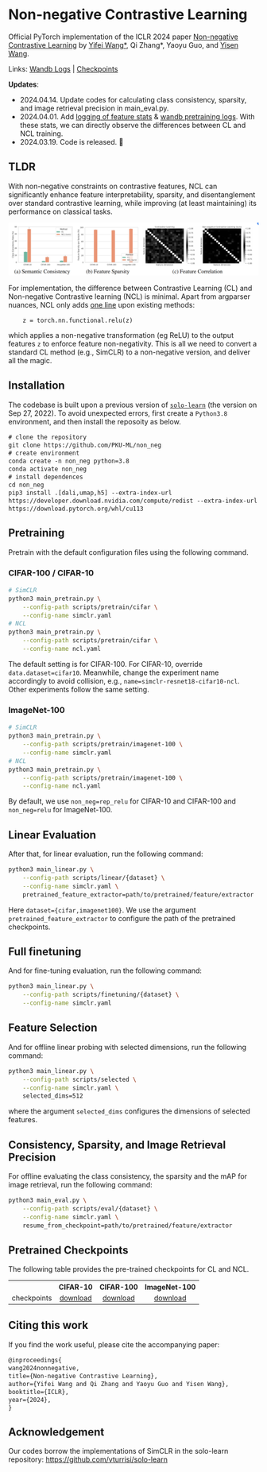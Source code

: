 # Non-negative Contrastive Learning

Official PyTorch implementation of the ICLR 2024 paper [Non-negative Contrastive Learning](https://arxiv.org/pdf/2403.12459) by  [Yifei Wang*](https://yifeiwang77.com/), Qi Zhang*, Yaoyu Guo, and [Yisen Wang](https://yisenwang.github.io/).

Links: [Wandb Logs](https://wandb.ai/doxawang/non_neg) | [Checkpoints](https://github.com/PKU-ML/non_neg#pretrained-checkpoints)


**Updates**:

- 2024.04.14.  Update codes for calculating class consistency, sparsity, and image retrieval precision in main_eval.py.
- 2024.04.01. Add [logging of feature stats](https://github.com/PKU-ML/non_neg/blob/main/solo/methods/simclr.py) & [wandb pretraining logs](https://wandb.ai/doxawang/non_neg). With these stats, we can directly observe the differences between CL and NCL training.
- 2024.03.19. Code is released. 🎉

## TLDR

With non-negative constraints  on contrastive features, NCL can significantly enhance feature interpretability, sparsity, and disentanglement over standard contrastive learning, while improving (at least maintaining) its performance on classical tasks.

![image](assets/img1.png)


<!-- Non-negative Contrastive Learning (NCL) is a renaisense  new self-supervised learning method that -->

For implementation, the difference between Contrastive Learning (CL) and Non-negative Contrastive learning (NCL) is minimal. Apart from argparser nuances, NCL only adds [one line](https://github.com/PKU-ML/non_neg/blob/main/solo/methods/simclr.py#L154) upon existing methods:
```
    z = torch.nn.functional.relu(z)
```
which applies a non-negative transformation (eg ReLU) to the output features ```z``` to enforce feature non-negativity. This is all we need to convert a standard CL method (e.g., SimCLR) to a non-negative version, and deliver all the magic.



## Installation

The codebase is built upon a previous version of [```solo-learn```](https://github.com/vturrisi/solo-learn) (the version on Sep 27, 2022). To avoid unexpected errors, first create a ``Python3.8`` environment, and then install the reposoity as below.
```
# clone the repository
git clone https://github.com/PKU-ML/non_neg
# create environment
conda create -n non_neg python=3.8
conda activate non_neg
# install dependences
cd non_neg
pip3 install .[dali,umap,h5] --extra-index-url https://developer.download.nvidia.com/compute/redist --extra-index-url https://download.pytorch.org/whl/cu113
```

## Pretraining

Pretrain with the default configuration files using the following command.

### CIFAR-100 / CIFAR-10
```bash
# SimCLR
python3 main_pretrain.py \
    --config-path scripts/pretrain/cifar \
    --config-name simclr.yaml
# NCL
python3 main_pretrain.py \
    --config-path scripts/pretrain/cifar \
    --config-name ncl.yaml
```
<!-- Here, ``dataset={cifar, imagenet-100}`` and ``method={simclr, ncl}``. To config either ``cifar10`` or ``cifar100``, change or override the ``data.dataset`` property to either ``cifar10`` or ``cifar100``. -->
The default setting is for CIFAR-100. For CIFAR-10, override ``data.dataset=cifar10``. Meanwhile, change the experiment name accordingly to avoid collision, e.g., ``name=simclr-resnet18-cifar10-ncl``. Other experiments follow the same setting.

### ImageNet-100
```bash
# SimCLR
python3 main_pretrain.py \
    --config-path scripts/pretrain/imagenet-100 \
    --config-name simclr.yaml
# NCL
python3 main_pretrain.py \
    --config-path scripts/pretrain/imagenet-100 \
    --config-name ncl.yaml
```

By default, we use ``non_neg=rep_relu`` for CIFAR-10 and CIFAR-100 and ``non_neg=relu`` for ImageNet-100.


## Linear Evaluation


After that, for linear evaluation, run the following command:

```bash
python3 main_linear.py \
    --config-path scripts/linear/{dataset} \
    --config-name simclr.yaml \
    pretrained_feature_extractor=path/to/pretrained/feature/extractor
```
Here ``dataset={cifar,imagenet100}``. We use the argument ``pretrained_feature_extractor`` to configure the path of the pretrained checkpoints.


## Full finetuning

And for fine-tuning evaluation, run the following command:


```bash
python3 main_linear.py \
    --config-path scripts/finetuning/{dataset} \
    --config-name simclr.yaml
```

## Feature Selection

And for offline linear probing with selected dimensions, run the following command:

```bash
python3 main_linear.py \
    --config-path scripts/selected \
    --config-name simclr.yaml \
    selected_dims=512
```
where the argument ``selected_dims`` configures the dimensions of selected features.



## Consistency, Sparsity, and Image Retrieval Precision
For offline evaluating the class consistency, the sparsity and the mAP for image retrieval, run the following command:
```bash
python3 main_eval.py \
    --config-path scripts/eval/{dataset} \
    --config-name simclr.yaml \
    resume_from_checkpoint=path/to/pretrained/feature/extractor
```



## Pretrained Checkpoints

The following table provides the pre-trained checkpoints for CL and NCL.

<table><tbody>
<!-- START TABLE -->
<!-- TABLE HEADER -->
<th valign="bottom"></th>
<th valign="bottom">CIFAR-10</th>
<th valign="bottom">CIFAR-100</th>
<th valign="bottom">ImageNet-100</th>
<!-- TABLE BODY -->
<tr><td align="left">checkpoints</td>
<td align="center"><a href="https://drive.google.com/drive/folders/1z57D9WOZk5N5nsqVixkUza9ZX6NiH6Wx?usp=sharing">download</a></td>
<td align="center"><a href="https://drive.google.com/drive/folders/1EbF9oKFu9rjsfRj_hv-Q-GVYKUSVxIkP?usp=sharing">download</a></td>
<td align="center"><a href="https://drive.google.com/drive/folders/1iIqn2hklptrlG3bLmjULw_rfKKO-JC5s?usp=sharing">download</a></td>
</tr>
</tbody></table>



## Citing this work
If you find the work useful, please cite the accompanying paper:
```
@inproceedings{
wang2024nonnegative,
title={Non-negative Contrastive Learning},
author={Yifei Wang and Qi Zhang and Yaoyu Guo and Yisen Wang},
booktitle={ICLR},
year={2024},
}
```

## Acknowledgement

Our codes borrow the implementations of SimCLR in the solo-learn repository: https://github.com/vturrisi/solo-learn
